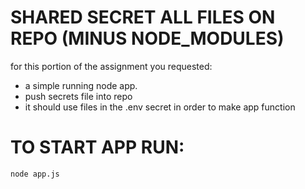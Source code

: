 # SHARED SECRET ALL FILES ON REPO (MINUS NODE_MODULES)

for this portion of the assignment you requested:
- a simple running node app.
- push secrets file into repo
- it should use files in the .env secret in order to make app function

# TO START APP RUN:

`node app.js`